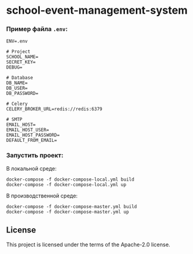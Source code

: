 # school-event-management-system

### Пример файла `.env`:

```dotenv
ENV=.env

# Project
SCHOOL_NAME=
SECRET_KEY=
DEBUG=

# Database
DB_NAME=
DB_USER=
DB_PASSWORD=

# Celery
CELERY_BROKER_URL=redis://redis:6379

# SMTP
EMAIL_HOST=
EMAIL_HOST_USER=
EMAIL_HOST_PASSWORD=
DEFAULT_FROM_EMAIL=

```

### Запустить проект:

В локальной среде:
```shell
docker-compose -f docker-compose-local.yml build
docker-compose -f docker-compose-local.yml up
```

В производственной среде:
```shell
docker-compose -f docker-compose-master.yml build
docker-compose -f docker-compose-master.yml up
```

## License

This project is licensed under the terms of the Apache-2.0 license.
